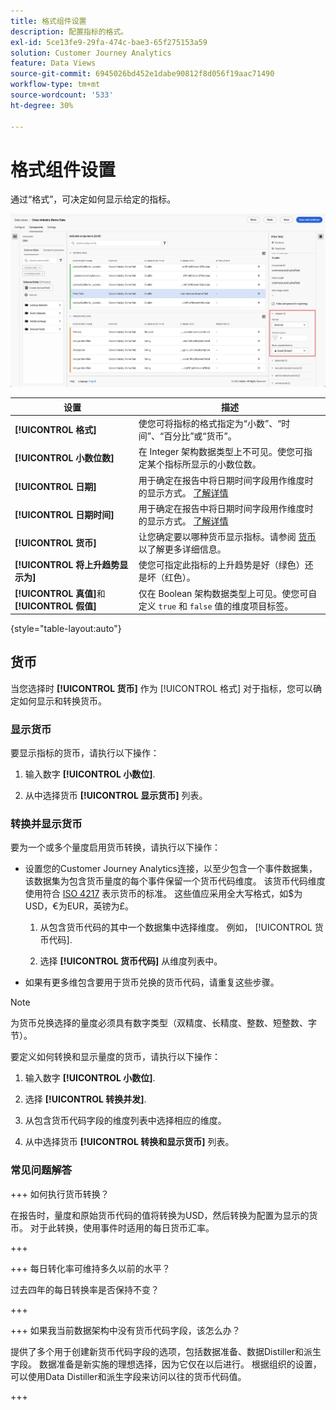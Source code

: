 ```yaml
---
title: 格式组件设置
description: 配置指标的格式。
exl-id: 5ce13fe9-29fa-474c-bae3-65f275153a59
solution: Customer Journey Analytics
feature: Data Views
source-git-commit: 6945026bd452e1dabe90812f8d056f19aac71490
workflow-type: tm+mt
source-wordcount: '533'
ht-degree: 30%

---
```


# 格式组件设置

通过“格式”，可决定如何显示给定的指标。

![格式设置](../assets/format-settings.png)

| 设置 | 描述 |
| --- | --- |
| **[!UICONTROL 格式]** | 使您可将指标的格式指定为“小数”、“时间”、“百分比”或“货币”。 |
| **[!UICONTROL 小数位数]** | 在 Integer 架构数据类型上不可见。使您可指定某个指标所显示的小数位数。 |
| **[!UICONTROL 日期]** | 用于确定在报告中将日期时间字段用作维度时的显示方式。 [了解详情](../../use-cases/data-views/data-views-usecases.md#date-and-date-time-use-cases) |
| **[!UICONTROL 日期时间]** | 用于确定在报告中将日期时间字段用作维度时的显示方式。 [了解详情](../../use-cases/data-views/data-views-usecases.md#date-and-date-time-use-cases) |
| **[!UICONTROL 货币]** | 让您确定要以哪种货币显示指标。请参阅 [货币](#currency) 以了解更多详细信息。 |
| **[!UICONTROL 将上升趋势显示为]** | 使您可指定此指标的上升趋势是好（绿色）还是坏（红色）。 |
| **[!UICONTROL 真值]**&#x200B;和&#x200B;**[!UICONTROL 假值]** | 仅在 Boolean 架构数据类型上可见。使您可自定义 `true` 和 `false` 值的维度项目标签。 |

{style="table-layout:auto"}

## 货币

当您选择时 **[!UICONTROL 货币]** 作为 [!UICONTROL 格式] 对于指标，您可以确定如何显示和转换货币。

### 显示货币

要显示指标的货币，请执行以下操作：

1. 输入数字 **[!UICONTROL 小数位]**.

1. 从中选择货币 **[!UICONTROL 显示货币]** 列表。


### 转换并显示货币

要为一个或多个量度启用货币转换，请执行以下操作：

- 设置您的Customer Journey Analytics连接，以至少包含一个事件数据集，该数据集为包含货币量度的每个事件保留一个货币代码维度。 该货币代码维度使用符合 [ISO 4217](https://www.iso.org/iso-4217-currency-codes.html) 表示货币的标准。 这些值应采用全大写格式，如$为USD，€为EUR，英镑为£。

   1. 从包含货币代码的其中一个数据集中选择维度。 例如， [!UICONTROL 货币代码].

   1. 选择 **[!UICONTROL 货币代码]** 从维度列表中。

- 如果有更多维包含要用于货币兑换的货币代码，请重复这些步骤。

>[!NOTE]
>
>为货币兑换选择的量度必须具有数字类型（双精度、长精度、整数、短整数、字节）。


要定义如何转换和显示量度的货币，请执行以下操作：

1. 输入数字 **[!UICONTROL 小数位]**.

1. 选择 **[!UICONTROL 转换并发]**.

1. 从包含货币代码字段的维度列表中选择相应的维度。

1. 从中选择货币 **[!UICONTROL 转换和显示货币]** 列表。

### 常见问题解答

+++ 如何执行货币转换？

在报告时，量度和原始货币代码的值将转换为USD，然后转换为配置为显示的货币。 对于此转换，使用事件时适用的每日货币汇率。

+++


+++ 每日转化率可维持多久以前的水平？

过去四年的每日转换率是否保持不变？

+++


+++ 如果我当前数据架构中没有货币代码字段，该怎么办？

提供了多个用于创建新货币代码字段的选项，包括数据准备、数据Distiller和派生字段。 数据准备是新实施的理想选择，因为它仅在以后进行。 根据组织的设置，可以使用Data Distiller和派生字段来访问以往的货币代码值。

+++

